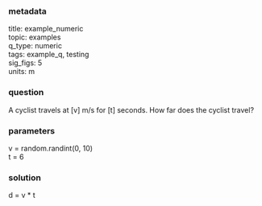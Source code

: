 ### metadata
  title: example_numeric  
  topic: examples  
  q_type: numeric  
  tags: example_q, testing  
  sig_figs: 5  
  units: m  
  
### question
  A cyclist travels at [v] m/s for [t] seconds.
  How far does the cyclist travel?
  
### parameters
  v = random.randint(0, 10)  
  t = 6

### solution
  d = v * t
  
###
